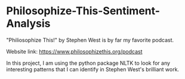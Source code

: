 # Philosophize-This-Sentiment-Analysis

"Philiosophize This!" by Stephen West is by far my favorite podcast.

Website link: https://www.philosophizethis.org/podcast

In this project, I am using the python package NLTK to look for any interesting patterns
that I can identify in Stephen West's brilliant work.
